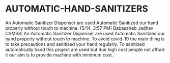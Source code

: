 # AUTOMATIC-HAND-SANITIZERS
An Automatic Sanitizer Dispenser are used Automatic Sanitized our hand properly without touch to machine. [5/14, 3:57 PM] Babasaheb Jadhav CSMSS: An Automatic Sanitizer Dispenser are used Automatic Sanitized our hand properly without touch to machine. To avoid covid-19 the main thing is to take precautions and sanitized your hand regularly. To sanitized automatically hand this project are used but due high cost people not afford it our aim is to provide machine with minimum cost.
